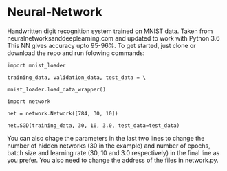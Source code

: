 # Neural-Network
Handwritten digit recognition system trained on MNIST data. Taken from neuralnetworksanddeeplearning.com and updated to work with Python 3.6
This NN gives accuracy upto 95-96%. To get started, just clone or download the repo and run folowing commands:

`import mnist_loader`

`training_data, validation_data, test_data = \`

`mnist_loader.load_data_wrapper()`

`import network`

`net = network.Network([784, 30, 10])`

`net.SGD(training_data, 30, 10, 3.0, test_data=test_data)`

You can also chage the parameters in the last two lines to change the number of hidden networks (30 in the example) and number of epochs, batch size and learning rate (30, 10 and 3.0 respectively) in the final line as you prefer. You also need to change the address of the files in network.py.
